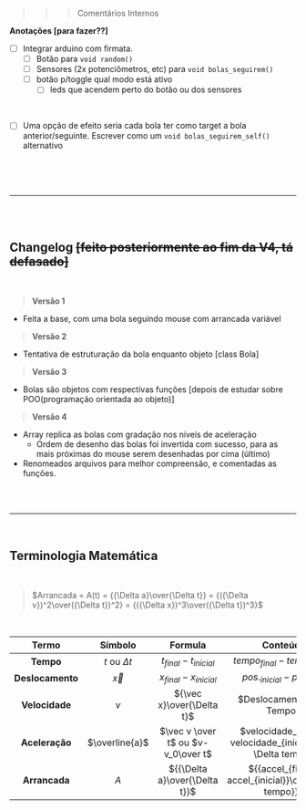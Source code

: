 >>>Comentários Internos

**Anotações [para fazer??]**

- [ ] Integrar arduino com firmata.
  - [ ] Botão para `void random()` 
  - [ ] Sensores (2x potenciômetros, etc) para `void bolas_seguirem()` 
  - [ ] botão p/toggle qual modo está ativo
    - [ ] leds que acendem perto do botão ou dos sensores

<br>

- [ ] Uma opção de efeito seria cada bola ter como target a bola anterior/seguinte. Escrever como um `void bolas_seguirem_self()` alternativo

<br>
<br>
<br>

---
<br>
<br>


## Changelog ~~[feito posteriormente ao fim da V4, tá defasado]~~

<br>


>**Versão 1**
* Feita a base, com uma bola seguindo mouse com arrancada variável

>**Versão 2**
* Tentativa de estruturação da bola enquanto objeto [class Bola]

>**Versão 3**
* Bolas são objetos com respectivas funções [depois de estudar sobre POO(programação orientada ao objeto)]

>**Versão 4**
* Array replica as bolas com gradação nos níveis de aceleração
  * Ordem de desenho das bolas foi invertida com sucesso, para as mais próximas do mouse serem desenhadas por cima (último)
* Renomeados arquivos para melhor compreensão, e comentadas as funções.

<br>
<br>

---

<br>

## Terminologia Matemática
<br>

> $Arrancada = A(t) = {{\Delta a}\over{\Delta t}} = {({\Delta v})^2\over({\Delta t})^2} = {({\Delta x})^3\over({\Delta t})^3}$

<br>

Termo|Símbolo|Formula|Conteúdo
:---:|:---:|:---:|:---:
**Tempo**|$t$ ou $\Delta t$|$t_{final}-t_{inicial}$|$tempo_{final}-tempo_{inicial}$
**Deslocamento**|$\vec x$|${x}_{final} - {x}_{inicial}$|${pos._{inicial}}-{pos._{final}}$
**Velocidade**|$v$|${\vec x}\over{\Delta t}$|$Deslocamento \over Tempo$
**Aceleração**|$\overline{a}$|$\vec v \over t$ ou $v-v_0\over t$|$velocidade_{final}-velocidade_{inicial} \over \Delta tempo$
**Arrancada**|$A$|${{\Delta a}\over{\Delta t}}$|${{accel_{final}-accel_{inicial}}\over{\Delta tempo}}$

<br/>
<br/>
<br/>


